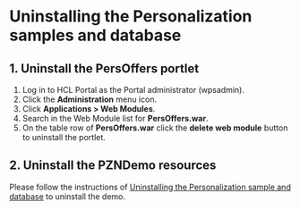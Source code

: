 # Uninstalling the Personalization samples and database

## 1. Uninstall the PersOffers portlet

1. Log in to HCL Portal as the Portal administrator (wpsadmin).  
2. Click the **Administration** menu icon.  
3. Click **Applications > Web Modules**.  
4. Search in the Web Module list for **PersOffers.war**.  
5. On the table row of **PersOffers.war** click the **delete web module** button to uninstall the portlet.  

## 2. Uninstall the PZNDemo resources

Please follow the instructions of [Uninstalling the Personalization sample and database](../demo/pzn_demouninstall.md) to uninstall the demo.
